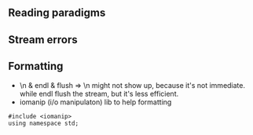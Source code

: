 ## Reading paradigms

## Stream errors

## Formatting

- \n & endl & flush => \n might not show up, because it's not immediate. while endl flush the stream, but it's less efficient.
- iomanip (i/o manipulaton) lib to help formatting

```
#include <iomanip>
using namespace std;

```
